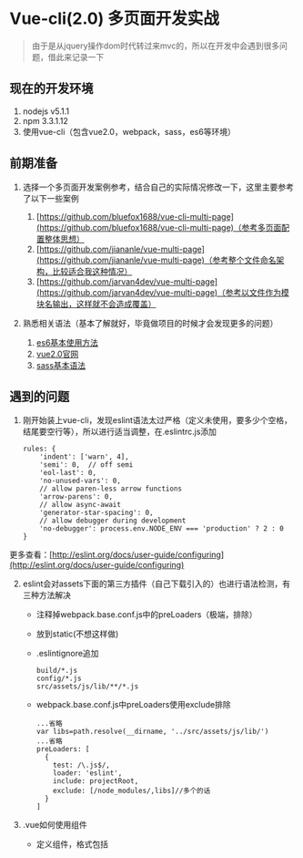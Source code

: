 # Vue-cli(2.0) 多页面开发实战

> 由于是从jquery操作dom时代转过来mvc的，所以在开发中会遇到很多问题，借此来记录一下

## 现在的开发环境  ##

1. nodejs v5.1.1 
2. npm 3.3.1.12
3. 使用vue-cli（包含vue2.0，webpack，sass，es6等环境）

## 前期准备 ##

1. 选择一个多页面开发案例参考，结合自己的实际情况修改一下，这里主要参考了以下一些案例
	1. [https://github.com/bluefox1688/vue-cli-multi-page](https://github.com/bluefox1688/vue-cli-multi-page)（参考多页面配置整体思想）
	2. [https://github.com/jiananle/vue-multi-page](https://github.com/jiananle/vue-multi-page)（参考整个文件命名架构，比较适合我这种情况）
	3. [https://github.com/jarvan4dev/vue-multi-page](https://github.com/jarvan4dev/vue-multi-page)（参考以文件作为模块名输出，这样就不会造成覆盖）
	
2. 熟悉相关语法（基本了解就好，毕竟做项目的时候才会发现更多的问题）
	1. [es6基本使用方法](http://es6.ruanyifeng.com/)
	2. [vue2.0官网](https://cn.vuejs.org/v2/guide/)
	3. [sass基本语法](http://www.w3cplus.com/sassguide/)

## 遇到的问题 ##

1. 刚开始装上vue-cli，发现eslint语法太过严格（定义未使用，要多少个空格，结尾要空行等），所以进行适当调整，在.eslintrc.js添加
	```
	rules: {
	    'indent': ['warn', 4],
	    'semi': 0,  // off semi
	    'eol-last': 0,
	    'no-unused-vars': 0,
	    // allow paren-less arrow functions
	    'arrow-parens': 0,
	    // allow async-await
	    'generator-star-spacing': 0,
	    // allow debugger during development
	    'no-debugger': process.env.NODE_ENV === 'production' ? 2 : 0
	}
	```
更多查看：[http://eslint.org/docs/user-guide/configuring](http://eslint.org/docs/user-guide/configuring)

2.  eslint会对assets下面的第三方插件（自己下载引入的）也进行语法检测，有三种方法解决

	-  注释掉webpack.base.conf.js中的preLoaders（极端，排除）
	-  放到static(不想这样做)
	-  .eslintignore追加
	
		```
		build/*.js
		config/*.js
		src/assets/js/lib/**/*.js
		```
	-  webpack.base.conf.js中preLoaders使用exclude排除
		
		```
		...省略
		var libs=path.resolve(__dirname, '../src/assets/js/lib/')
		...省略
		preLoaders: [
		  {
		    test: /\.js$/,
		    loader: 'eslint',
		    include: projectRoot,
		    exclude: [/node_modules/,libs]//多个的话
		  }
		]
		```

3.	.vue如何使用组件
	- 定义组件，格式包括<template>,<script>,<style>
	- 引入组件 import
	- 注册组件 components
	- 使用组件 <firstcomponent></firstcomponent>
	
	```
	<template>
	  <div id="app">
	    <home-header></home-header>
	  </div>
	</template>
	<script>
	import homeHeader from './components/FirstComponent'
	export default {
	  name: 'app',
	  components: {
	    'home-header': homeHeader // 或者简写homeHeader
	  }
	}
	```

4. .vue使用sass,注意是lang='scss'不是lang='sass'

	```
	<style lang='scss'>
	</style>

	```
5. 如何npm一个带版本号的插件

	```
	npm install jquery@2.2.4 –save-dev

	```

6. 如何请求后台数据，并且渲染到html上

   	- 使用vue-resource

	```
	var vueResource = require('vue-resource')
	Vue.use(vueResource)
	
	```

	- 请求.json文件作为模拟数据，注意只能是get，不能post
	
		```
		export default{
		  data () {
		    return {
		      bannerList: []
		    }
		  },
		  mounted: function () {
		    this.$http.post('static/api/Home/homepageV3.json
		').then((response) => {
		      // 为bannerList赋值数据，然后html就可以遍历
		      this.bannerList = response.data.banner_list
		    }, (response) => {
		      console.log(response)
		    })
		  }
		}
		
		```
	- 当前.vue文件写上
	
		```
		<swipe-item class="slide" v-for="banner in bannerList"><img v-bind:src=banner.image /></swipe-item>
		```
